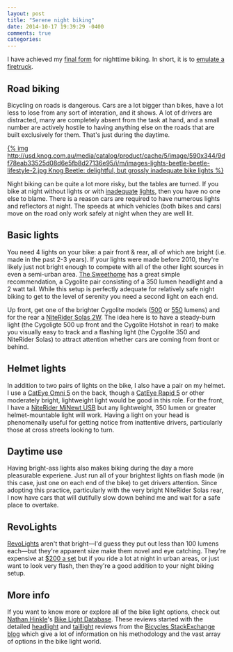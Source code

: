 ```yaml
---
layout: post
title: "Serene night biking"
date: 2014-10-17 19:39:29 -0400
comments: true
categories: 
---
```

I have achieved my [final form](http://knowyourmeme.com/memes/this-isnt-even-my-final-form) for nighttime biking. In short, it is to [emulate a firetruck](https://twitter.com/dinomite/status/516737212621537281).

## Road biking
Bicycling on roads is dangerous.  Cars are a lot bigger than bikes, have a lot less to lose from any sort of interation, and it shows.  A lot of drivers are distracted, many are completely absent from the task at hand, and a small number are actively hostile to having anything else on the roads that are built exclusively for them.  That's just during the daytime.

[{% img http://usd.knog.com.au/media/catalog/product/cache/5/image/590x344/9df78eab33525d08d6e5fb8d27136e95/i/m/images-lights-beetle-beetle-lifestyle-2.jpg Knog Beetle: delightful, but grossly inadequate bike lights %}](http://usd.knog.com.au/beetle.html)


Night biking can be quite a lot more risky, but the tables are turned.  If you bike at night without lights or with [inadequate](http://www.sigmasport.com/us/produkte/beleuchtung/safety_lights/micro_wr_2010/) [lights](http://www.amazon.com/gp/product/B006CFTIBE?ref_=sr_1_1&qid=1413590346&sr=8-1&keywords=small%20bike%20lights&pldnSite=1), then you have no one else to blame.  There is a reason cars are required to have numerous lights and reflectors at night.  The speeds at which vehicles (both bikes and cars) move on the road only work safely at night when they are well lit.

## Basic lights
You need 4 lights on your bike: a pair front & rear, all of which are bright (i.e. made in the past 2-3 years).  If your lights were made before 2010, they're likely just not bright enough to compete with all of the other light sources in even a semi-urban area.  [The Sweethome](http://thesweethome.com/reviews/best-commuter-bike-lights/) has a great simple recommendation, a Cygolite pair consisting of a 350 lumen headlight and a 2 watt tail.  While this setup is perfectly adequate for relatively safe night biking to get to the level of serenity you need a second light on each end.

Up front, get one of the brighter Cygolite models ([500](http://www.amazon.com/gp/product/B00E1NQ3DU/ref=as_li_qf_sp_asin_il_tl?ie=UTF8&camp=1789&creative=9325&creativeASIN=B00E1NQ3DU&linkCode=as2&tag=dinomitenet-20&linkId=2J63O4N66TZY3RBP) or [550](http://www.amazon.com/gp/product/B00LXTORC4/ref=as_li_qf_sp_asin_il_tl?ie=UTF8&camp=1789&creative=9325&creativeASIN=B00LXTORC4&linkCode=as2&tag=dinomitenet-20&linkId=HMLN4OUT5VJFCHY6) lumens) and for the rear a [NiteRider Solas 2W](http://www.amazon.com/gp/product/B008ZTLSJA/ref=as_li_qf_sp_asin_il_tl?ie=UTF8&camp=1789&creative=9325&creativeASIN=B008ZTLSJA&linkCode=as2&tag=dinomitenet-20&linkId=Y337F2M2FXUMDIGI).  The idea here is to have a steady-burn light (the Cygoligte 500 up front and the Cygolite Hotshot in rear) to make you visually easy to track and a flashing light (the Cygolite 350 and NiteRider Solas) to attract attention whether cars are coming from front or behind.

## Helmet lights
In addition to two pairs of lights on the bike, I also have a pair on my helmet.  I use a [CatEye Omni 5](http://www.amazon.com/gp/product/B008QVXQ1K/ref=as_li_qf_sp_asin_il_tl?ie=UTF8&camp=1789&creative=9325&creativeASIN=B008QVXQ1K&linkCode=as2&tag=dinomitenet-20&linkId=B4SR7ASNHOV63F3S) on the back, though a [CatEye Rapid 5](http://www.amazon.com/gp/product/B005CSZXBQ/ref=as_li_qf_sp_asin_il_tl?ie=UTF8&camp=1789&creative=9325&creativeASIN=B005CSZXBQ&linkCode=as2&tag=dinomitenet-20&linkId=OUDGFKSPQKLFOKYA) or other moderately bright, lightweight light would be good in this role.  For the front, I have a [NiteRider MiNewt USB](http://www.amazon.com/gp/product/B008JEHNGS/ref=as_li_qf_sp_asin_il_tl?ie=UTF8&camp=1789&creative=9325&creativeASIN=B008JEHNGS&linkCode=as2&tag=dinomitenet-20&linkId=UBKRDN4T5Y6JHC7Z) but any lightweight, 350 lumen or greater helmet-mountable light will work.  Having a light on your head is phenomenally useful for getting notice from inattentive drivers, particularly those at cross streets looking to turn.

## Daytime use
Having bright-ass lights also makes biking during the day a more pleasurable experiene.  Just run all of your brightest lights on flash mode (in this case, just one on each end of the bike) to get drivers attention.  Since adopting this practice, particularly with the very bright NiteRider Solas rear, I now have cars that will dutifully slow down behind me and wait for a safe place to overtake.

## RevoLights
[RevoLights](http://revolights.com/) aren't that bright—I'd guess they put out less than 100 lumens each—but they're apparent size make them novel and eye catching.  They're expensive at [$200 a set](http://www.amazon.com/gp/product/B00O50TUSE/ref=as_li_qf_sp_asin_il_tl?ie=UTF8&camp=1789&creative=9325&creativeASIN=B00O50TUSE&linkCode=as2&tag=dinomitenet-20&linkId=23O3VACNN75BUUXB) but if you ride a lot at night in urban areas, or just want to look very flash, then they're a good addition to your night biking setup.

## More info

If you want to know more or explore all of the bike light options, check out [Nathan Hinkle](http://nathanhinkle.com/)'s [Bike Light Database](http://www.bikelightdatabase.com/).  These reviews started with the detailed [headlight](http://bicycles.blogoverflow.com/2013/09/the-2013-headlights-review/) and [taillight](http://bicycles.blogoverflow.com/2013/09/best-bike-tail-lights-review/) reviews from the [Bicycles StackExchange](http://bicycles.stackexchange.com/) [blog](http://bicycles.blogoverflow.com/) which give a lot of information on his methodology and the vast array of options in the bike light world.

